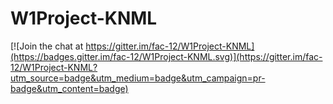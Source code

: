 # W1Project-KNML

[![Join the chat at https://gitter.im/fac-12/W1Project-KNML](https://badges.gitter.im/fac-12/W1Project-KNML.svg)](https://gitter.im/fac-12/W1Project-KNML?utm_source=badge&utm_medium=badge&utm_campaign=pr-badge&utm_content=badge)